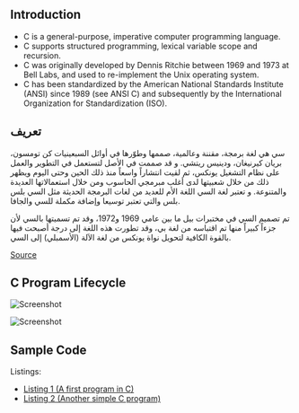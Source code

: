 ## Introduction

- C is a general-purpose, imperative computer programming language.
- C supports structured programming, lexical variable scope and recursion.
- C was originally developed by Dennis Ritchie between 1969 and 1973 at Bell Labs, and used to re-implement the Unix operating system.
- C has been standardized by the American National Standards Institute (ANSI) since 1989 (see ANSI C) and subsequently by the International Organization for Standardization (ISO).

## تعريف

سي هي لغة برمجة، مقننة وعالمية، صممها وطوّرها في أوائل السبعينيات كن تومسون، بريان كيرنيغان، ودينيس ريتشي. و قد صممت في الأصل لتستعمل في التطوير والعمل على نظام التشغيل يونكس، ثم لقيت انتشاراً واسعاً منذ ذلك الحين وحتى اليوم ويظهر ذلك من خلال شعبيتها لدى أغلب مبرمجي الحاسوب ومن خلال استعمالاتها العديدة والمتنوعة. و تعتبر لغة السي اللغة الأم للعديد من لغات البرمجة الحديثة مثل السي بلس بلس والتي تعتبر توسيعا وإضافة مكملة للسي والجافا.

تم تصميم السي في مختبرات بيل ما بين عامي 1969 و1972، وقد تم تسميتها بالسي لأن جزءاً كبيراً منها تم اقتباسه من لغة بي، وقد تطورت هذه اللغة إلى درجة أصبحت فيها بالقوة الكافية لتحويل نواة يونكس من لغة الاَلة (الأسمبلي) إلى السي.


[Source](https://ar.wikipedia.org/wiki/سي_(لغة_برمجة))

## C Program Lifecycle

![Screenshot](https://github.com/youldash/48021503/master/Misc/C.Lang.001.png)

![Screenshot](https://github.com/youldash/48021503/master/Misc/C.Lang.002.png)

## Sample Code

Listings:

- [Listing 1 (A first program in C)](https://github.com/youldash/48021503/tree/master/Chapter%201)
- [Listing 2 (Another simple C program)](https://github.com/youldash/48021503/tree/master/Chapter%202)

